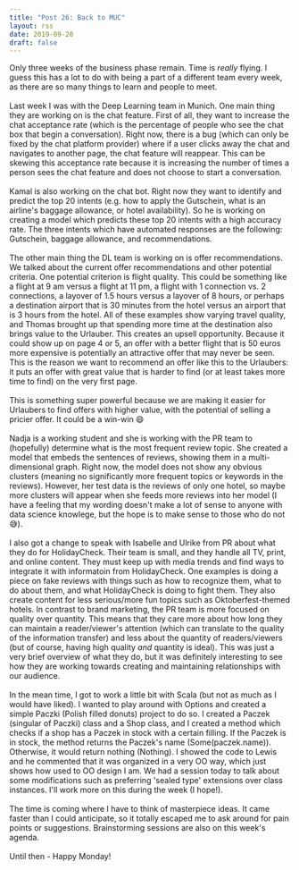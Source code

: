 ```yaml
---
title: "Post 26: Back to MUC"
layout: rss
date: 2019-09-20
draft: false
---
```

Only three weeks of the business phase remain. Time is <i>really</i> flying. I guess this has a lot to do with being a part of a different team every week, as there are so many things to learn and people to meet.
<br>
<br>
Last week I was with the Deep Learning team in Munich. One main thing they are working on is the chat feature. First of all, they want to increase the chat acceptance rate (which is the percentage of people who see the chat box that begin a conversation). Right now, there is a bug (which can only be fixed by the chat platform provider) where if a user clicks away the chat and navigates to another page, the chat feature will reappear. This can be skewing this acceptance rate because it is increasing the number of times a person sees the chat feature and does not choose to start a conversation.
<br>
<br>
Kamal is also working on the chat bot. Right now they want to identify and predict the top 20 intents (e.g. how to apply the Gutschein, what is an airline's baggage allowance, or hotel availability). So he is working on creating a model which predicts these top 20 intents with a high accuracy rate. The three intents which have automated responses are the following: Gutschein, baggage allowance, and recommendations.
<br>
<br>
The other main thing the DL team is working on is offer recommendations. We talked about the current offer recommendations and other potential criteria. One potential criterion is flight quality. This could be something like a flight at 9 am versus a flight at 11 pm, a flight with 1 connection vs. 2 connections, a layover of 1.5 hours versus a layover of 8 hours, or perhaps a destination airport that is 30 minutes from the hotel versus an airport that is 3 hours from the hotel. All of these examples show varying travel quality, and Thomas brought up that spending more time at the destination also brings value to the Urlauber. This creates an upsell opportunity. Because it could show up on page 4 or 5, an offer with a better flight that is 50 euros more expensive is potentially an attractive offer that may never be seen. This is the reason we want to recommend an offer like this to the Urlaubers: it puts an offer with great value that is harder to find (or at least takes more time to find) on the very first page.
<br>
<br>
This is something super powerful because we are making it easier for Urlaubers to find offers with higher value, with the potential of selling a pricier offer. It could be a win-win :smile:
<br>
<br>
Nadja is a working student and she is working with the PR team to (hopefully) determine what is the most frequent review topic. She created a model that embeds the sentences of reviews, showing them in a multi-dimensional graph. Right now, the model does not show any obvious clusters (meaning no significantly more frequent topics or keywords in the reviews). However, her test data is the reviews of only one hotel, so maybe more clusters will appear when she feeds more reviews into her model (I have a feeling that my wording doesn't make a lot of sense to anyone with data science knowlege, but the hope is to make sense to those who do not :sweat_smile:).
<br>
<br>
I also got a change to speak with Isabelle and Ulrike from PR about what they do for HolidayCheck. Their team is small, and they handle all TV, print, and online content. They must keep up with media trends and find ways to integrate it with informatoin from HolidayCheck. One examples is doing a piece on fake reviews with things such as how to recognize them, what to do about them, and what HolidayCheck is doing to fight them. They also create content for less serious/more fun topics such as Oktoberfest-themed hotels. In contrast to brand marketing, the PR team is more focused on quality over quantity. This means that they care more about how long they can maintain a reader/viewer's attention (which can translate to the quality of the information transfer) and less about the quantity of readers/viewers (but of course, having high quality <i>and</i> quantity is ideal). This was just a very brief overview of what they do, but it was definitely interesting to see how they are working towards creating and maintaining relationships with our audience.
<br>
<br>
In the mean time, I got to work a little bit with Scala (but not as much as I would have liked). I wanted to play around with Options and created a simple Paczki (Polish filled donuts) project to do so. I created a Paczek (singular of Paczki) class and a Shop class, and I created a method which checks if a shop has a Paczek in stock with a certain filling. If the Paczek is in stock, the method returns the Paczek's name (Some(paczek.name)). Otherwise, it would return nothing (Nothing). I showed the code to Lewis and he commented that it was organized in a very OO way, which just shows how used to OO design I am. We had a session today to talk about some modifications such as preferring 'sealed type' extensions over class instances. I'll work more on this during the week (I hope!).
<br>
<br>
The time is coming where I have to think of masterpiece ideas. It came faster than I could anticipate, so it totally escaped me to ask around for pain points or suggestions. Brainstorming sessions are also on this week's agenda.
<br>
<br>
Until then - Happy Monday!
<br>
<br>
<br>